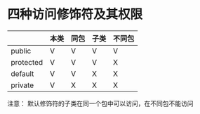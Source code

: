 # 四种访问修饰符及其权限

| |本类| 同包  | 子类  | 不同包 |
|----|----|-----|-----|-----|
|public| V | V   | V   | V   |
|protected| V | V   | V   | X   |
|default| V | V   | X   | X   |
|private| V | X   | X   | X   |

注意：
默认修饰符的子类在同一个包中可以访问，在不同包不能访问
